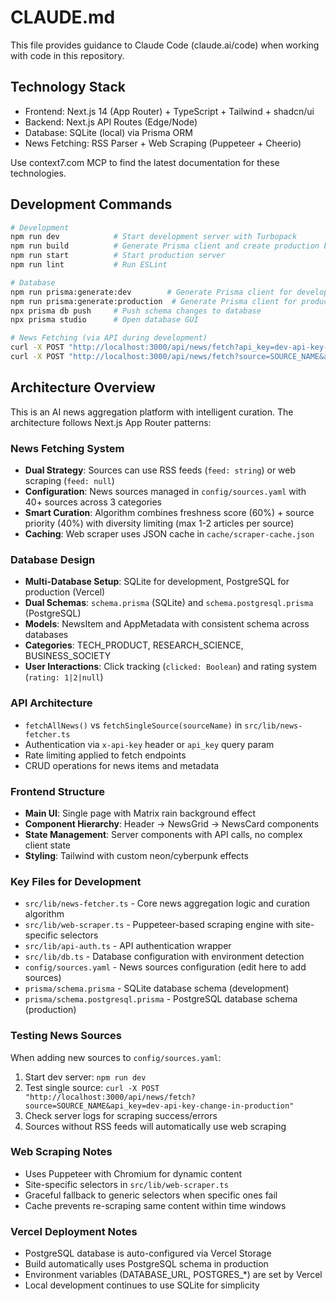 # CLAUDE.md

This file provides guidance to Claude Code (claude.ai/code) when working with code in this repository.

## Technology Stack

* Frontend: Next.js 14 (App Router) + TypeScript + Tailwind + shadcn/ui
* Backend: Next.js API Routes (Edge/Node)
* Database: SQLite (local) via Prisma ORM
* News Fetching: RSS Parser + Web Scraping (Puppeteer + Cheerio)

Use context7.com MCP to find the latest documentation for these technologies.

## Development Commands

```bash
# Development
npm run dev            # Start development server with Turbopack
npm run build          # Generate Prisma client and create production build
npm run start          # Start production server
npm run lint           # Run ESLint

# Database
npm run prisma:generate:dev        # Generate Prisma client for development (SQLite)
npm run prisma:generate:production  # Generate Prisma client for production (PostgreSQL)
npx prisma db push     # Push schema changes to database
npx prisma studio      # Open database GUI

# News Fetching (via API during development)
curl -X POST "http://localhost:3000/api/news/fetch?api_key=dev-api-key-change-in-production"
curl -X POST "http://localhost:3000/api/news/fetch?source=SOURCE_NAME&api_key=dev-api-key-change-in-production"
```

## Architecture Overview

This is an AI news aggregation platform with intelligent curation. The architecture follows Next.js App Router patterns:

### News Fetching System
- **Dual Strategy**: Sources can use RSS feeds (`feed: string`) or web scraping (`feed: null`)
- **Configuration**: News sources managed in `config/sources.yaml` with 40+ sources across 3 categories
- **Smart Curation**: Algorithm combines freshness score (60%) + source priority (40%) with diversity limiting (max 1-2 articles per source)
- **Caching**: Web scraper uses JSON cache in `cache/scraper-cache.json`

### Database Design
- **Multi-Database Setup**: SQLite for development, PostgreSQL for production (Vercel)
- **Dual Schemas**: `schema.prisma` (SQLite) and `schema.postgresql.prisma` (PostgreSQL)
- **Models**: NewsItem and AppMetadata with consistent schema across databases
- **Categories**: TECH_PRODUCT, RESEARCH_SCIENCE, BUSINESS_SOCIETY
- **User Interactions**: Click tracking (`clicked: Boolean`) and rating system (`rating: 1|2|null`)

### API Architecture
- `fetchAllNews()` vs `fetchSingleSource(sourceName)` in `src/lib/news-fetcher.ts`
- Authentication via `x-api-key` header or `api_key` query param
- Rate limiting applied to fetch endpoints
- CRUD operations for news items and metadata

### Frontend Structure
- **Main UI**: Single page with Matrix rain background effect
- **Component Hierarchy**: Header → NewsGrid → NewsCard components
- **State Management**: Server components with API calls, no complex client state
- **Styling**: Tailwind with custom neon/cyberpunk effects

### Key Files for Development
- `src/lib/news-fetcher.ts` - Core news aggregation logic and curation algorithm
- `src/lib/web-scraper.ts` - Puppeteer-based scraping engine with site-specific selectors
- `src/lib/api-auth.ts` - API authentication wrapper
- `src/lib/db.ts` - Database configuration with environment detection
- `config/sources.yaml` - News sources configuration (edit here to add sources)
- `prisma/schema.prisma` - SQLite database schema (development)
- `prisma/schema.postgresql.prisma` - PostgreSQL database schema (production)

### Testing News Sources
When adding new sources to `config/sources.yaml`:
1. Start dev server: `npm run dev`
2. Test single source: `curl -X POST "http://localhost:3000/api/news/fetch?source=SOURCE_NAME&api_key=dev-api-key-change-in-production"`
3. Check server logs for scraping success/errors
4. Sources without RSS feeds will automatically use web scraping

### Web Scraping Notes
- Uses Puppeteer with Chromium for dynamic content
- Site-specific selectors in `src/lib/web-scraper.ts`
- Graceful fallback to generic selectors when specific ones fail
- Cache prevents re-scraping same content within time windows

### Vercel Deployment Notes
- PostgreSQL database is auto-configured via Vercel Storage
- Build automatically uses PostgreSQL schema in production
- Environment variables (DATABASE_URL, POSTGRES_*) are set by Vercel
- Local development continues to use SQLite for simplicity